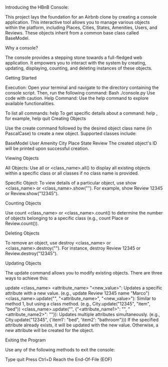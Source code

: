 Introducing the HBnB Console:

This project lays the foundation for an Airbnb clone by creating a console application. This interactive tool allows you to manage various objects within the platform, including Places, Cities, States, Amenities, Users, and Reviews. These objects inherit from a common base class called BaseModel.

Why a console?

The console provides a stepping stone towards a full-fledged web application. It empowers you to interact with the system by creating, updating, displaying, counting, and deleting instances of these objects.

Getting Started

Execution: Open your terminal and navigate to the directory containing the console script. Then, run the following command:
Bash
./console.py
Use code with caution.
Help Command: Use the help command to explore available functionalities.

To list all commands: help
To get specific details about a command: help <command name>, for example, help quit
Creating Objects

Use the create command followed by the desired object class name (in PascalCase) to create a new object. Supported classes include:

BaseModel
User
Amenity
City
Place
State
Review
The created object's ID will be printed upon successful creation.

Viewing Objects

All Objects: Use all or <class_name>.all() to display all existing objects within a specific class or all classes if no class name is provided.

Specific Object: To view details of a particular object, use show <class_name> <id> or <class_name>.show("<id>"). For example, show Review 12345 or Review.show("12345").

Counting Objects

Use count <class_name> or <class_name>.count() to determine the number of objects belonging to a specific class (e.g., count Place or Review.count()).

Deleting Objects

To remove an object, use destroy <class_name> <id> or <class_name>.destroy("<id>"). For instance, destroy Review 12345 or Review.destroy("12345").

Updating Objects

The update command allows you to modify existing objects. There are three ways to achieve this:

update <class_name> <id> <attribute_name> "<new_value>": Updates a specific attribute with a new value. (e.g., update Review 12345 name "Marco")
<class_name>.update("<id>", "<attribute_name>", "<new_value>"): Similar to method 1, but using a class method. (e.g., City.update("12345", "item", "bed"))
<class_name>.update("<id>", {"<attribute_name1>": "<value1>", "<attribute_name2>": "<value2>"}): Updates multiple attributes simultaneously. (e.g., City.update("12345", {'item1': "bed", 'item2': "bathroom"}))
If the specified attribute already exists, it will be updated with the new value. Otherwise, a new attribute will be created for the object.

Exiting the Program

Use any of the following methods to exit the console:

Type quit
Press Ctrl+D
Reach the End-Of-File (EOF)
